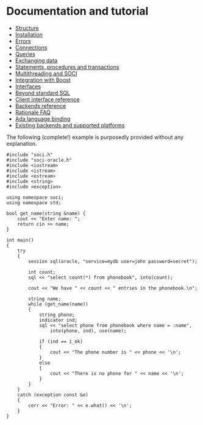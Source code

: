 # Documentation and tutorial

* [Structure](structure.html)
* [Installation](installation.html)
* [Errors](errors.html)
* [Connections](connections.html)
* [Queries](queries.html)
* [Exchanging data](exchange.html)
* [Statements, procedures and transactions](statements.html)
* [Multithreading and SOCI](multithreading.html)
* [Integration with Boost](boost.html)
* [Interfaces](interfaces.html)
* [Beyond standard SQL](beyond.html)
* [Client interface reference](interfaces.html)
* [Backends reference](backends.html)
* [Rationale FAQ](rationale.html)
* [Ada language binding](languages/ada.html)
* [Existing backends and supported platforms](backends/index.html)

The following (complete!) example is purposedly provided without any explanation.

    #include "soci.h"
    #include "soci-oracle.h"
    #include <iostream>
    #include <istream>
    #include <ostream>
    #include <string>
    #include <exception>

    using namespace soci;
    using namespace std;

    bool get_name(string &name) {
        cout << "Enter name: ";
        return cin >> name;
    }

    int main()
    {
        try
        {
            session sql(oracle, "service=mydb user=john password=secret");

            int count;
            sql << "select count(*) from phonebook", into(count);

            cout << "We have " << count << " entries in the phonebook.\n";

            string name;
            while (get_name(name))
            {
                string phone;
                indicator ind;
                sql << "select phone from phonebook where name = :name",
                    into(phone, ind), use(name);

                if (ind == i_ok)
                {
                    cout << "The phone number is " << phone << '\n';
                }
                else
                {
                    cout << "There is no phone for " << name << '\n';
                }
            }
        }
        catch (exception const &e)
        {
            cerr << "Error: " << e.what() << '\n';
        }
    }